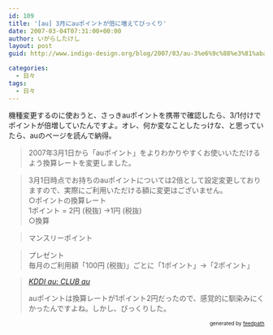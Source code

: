 ```yaml
---
id: 109
title: '[au] 3月にauポイントが倍に増えてびっくり'
date: 2007-03-04T07:31:00+00:00
author: いがらしたけし
layout: post
guid: http://www.indigo-design.org/blog/2007/03/au-3%e6%9c%88%e3%81%abau%e3%83%9d%e3%82%a4%e3%83%b3%e3%83%88%e3%81%8c%e5%80%8d%e3%81%ab%e5%a2%97%e3%81%88%e3%81%a6%e3%81%b3%e3%81%a3%e3%81%8f%e3%82%8a/

categories:
  - 日々
tags:
  - 日々
---
```

機種変更するのに使おうと、さっきauポイントを携帯で確認したら、3/1付けでポイントが倍増していたんですよ。オレ、何か変なことしたっけな、と思っていたら、auのページを読んで納得。
  


> 2007年3月1日から「auポイント」をよりわかりやすくお使いいただけるよう換算レートを変更しました。
  
> 3月1日時点でお持ちのauポイントについては2倍として設定変更しておりますので、実際にご利用いただける額に変更はございません。  
> ○ポイントの換算レート  
> 1ポイント = 2円 (税抜) →1円 (税抜)  
> ○換算
  
> マンスリーポイント
  
> プレゼント  
> 毎月のご利用額「100円 (税抜)」ごとに「1ポイント」→「2ポイント」
  
>   
> <cite><a href="http://www.au.kddi.com/club_au/index.html" class="broken_link">KDDI au: CLUB au</a></cite></p>
auポイントは換算レートが1ポイント2円だったので、感覚的に馴染みにくかったんですよね。しかし、びっくりした。

<div style="text-align: right;font-size: 10px">
  &nbsp;&nbsp;<span>generated by <a href="http://feedpath.jp">feedpath</a></span>
</div>
